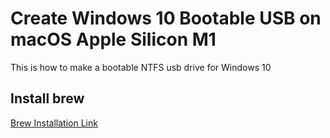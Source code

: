 # Create Windows 10 Bootable USB on macOS Apple Silicon M1
This is how to make a bootable NTFS usb drive for Windows 10

## Install brew
[Brew Installation Link](https://brew.sh)